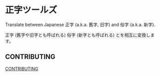 正字ツールズ
==
Translate between Japanese 正字 (a.k.a. 舊字, 旧字) and 俗字 (a.k.a. 新字).

正字 (舊字や旧字とも呼ばれる) 俗字 (新字とも呼ばれる) とを相互に変換します。

CONTRIBUTING
--
[CONTRIBUTING](.github/CONTRIBUTING.md)
